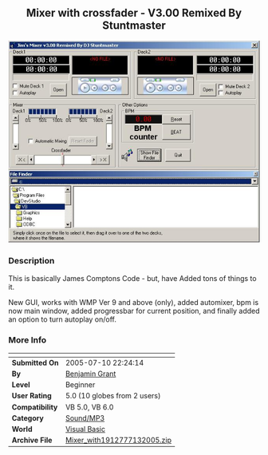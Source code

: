 ﻿<div align="center">

## Mixer with crossfader \- V3\.00 Remixed By Stuntmaster

<img src="PIC20057101730589663.JPG">
</div>

### Description

This is basically James Comptons Code - but, have Added tons of things to it.

New GUI, works with WMP Ver 9 and above (only), added automixer, bpm is now main window, added progressbar for current position, and finally added an option to turn autoplay on/off.
 
### More Info
 


<span>             |<span>
---                |---
**Submitted On**   |2005-07-10 22:24:14
**By**             |[Benjamin Grant](https://github.com/Planet-Source-Code/PSCIndex/blob/master/ByAuthor/benjamin-grant.md)
**Level**          |Beginner
**User Rating**    |5.0 (10 globes from 2 users)
**Compatibility**  |VB 5\.0, VB 6\.0
**Category**       |[Sound/MP3](https://github.com/Planet-Source-Code/PSCIndex/blob/master/ByCategory/sound-mp3__1-45.md)
**World**          |[Visual Basic](https://github.com/Planet-Source-Code/PSCIndex/blob/master/ByWorld/visual-basic.md)
**Archive File**   |[Mixer\_with1912777132005\.zip](https://github.com/Planet-Source-Code/benjamin-grant-mixer-with-crossfader-v3-00-remixed-by-stuntmaster__1-61621/archive/master.zip)








